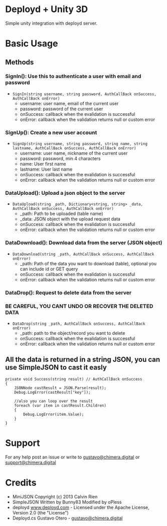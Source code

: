 # Deployd + Unity 3D
Simple unity integration with deployd server.

# Basic Usage
## Methods
### SignIn(): Use this to authenticate a user with email and password 
* `SignIn(string username, string password, AuthCallBack onSuccess, AuthCallBack onError)` 
  * username: user name, email of the current user
  * password: password of the current user
  * onSuccess: callback when the evalidation is successful
  * onError: callback when the validation returns null or custom error
  
### SignUp(): Create a new user account 
* `SignUp(string username, string password, string name, string lastname, AuthCallBack onSuccess, AuthCallBack onError)` 
  * username: user name, nickname of the current user
  * password: password, min 4 characters
  * name: User first name
  * lastname: User last name
  * onSuccess: callback when the evalidation is successful
  * onError: callback when the validation returns null or custom error
  
### DataUpload(): Upload a json object to the server 
* `DataUpload(string _path, Dictionary<string, string> _data, AuthCallBack onSuccess, AuthCallBack onError)` 
  * _path: Path to be uploaded (table name)
  * _data: JSON object with the upload request data
  * onSuccess: callback when the evalidation is successful
  * onError: callback when the validation returns null or custom error
  
### DataDownload(): Download data from the server (JSON object) 
* `DataDownload(string _path, AuthCallBack onSuccess, AuthCallBack onError)` 
  * _path: Path of the data you want to download (table), optional you can include id or GET query
  * onSuccess: callback when the evalidation is successful
  * onError: callback when the validation returns null or custom error
  
### DataDrop(): Request to delete data from the server 
### BE CAREFUL, YOU CANT UNDO OR RECOVER THE DELETED DATA
* `DataDrop(string _path, AuthCallBack onSuccess, AuthCallBack onError)` 
  * _path: path to the object/record you want to delete
  * onSuccess: callback when the evalidation is successful
  * onError: callback when the validation returns null or custom error

## All the data is returned in a string JSON, you can use SimpleJSON to cast it easly
    private void Success(string result) // AuthCallBack onSuccess
    {
        JSONNode castResult = JSON.Parse(result);
        Debug.LogError(castResult["key"]);
        
        //also you can loop over the result
        foreach (var item in castResult.Children)
        {
            Debug.LogError(item.Value);
        }
    }

# Support
For any help post an issue or write to gustavo@chimera.digital or support@chimera.digital

# Credits
* MiniJSON Copyright (c) 2013 Calvin Rien
* SimpleJSON Written by Bunny83 Modified by oPless
* deployd www.deployd.com - Licensed under the Apache License, Version 2.0 (the "License")
* Deployd.cs Gustavo Otero - gustavo@chimera.digital
